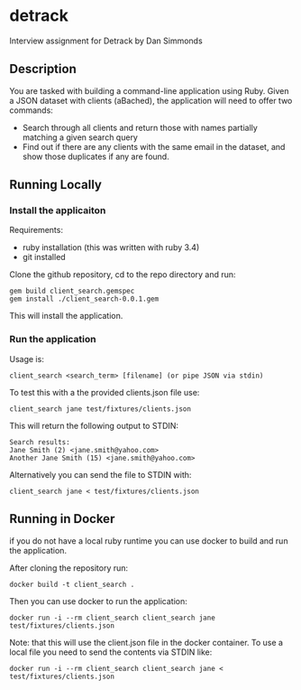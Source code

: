 # detrack
Interview assignment for Detrack by Dan Simmonds

## Description

You are tasked with building a command-line application using Ruby. Given a JSON dataset
with clients (aBached), the application will need to offer two commands:
* Search through all clients and return those with names partially matching a given
search query
* Find out if there are any clients with the same email in the dataset, and show those
duplicates if any are found.

## Running Locally

### Install the applicaiton

Requirements:
* ruby installation (this was written with ruby 3.4)
* git installed

Clone the github repository, cd to the repo directory and run:

```
gem build client_search.gemspec
gem install ./client_search-0.0.1.gem
```

This will install the application.

### Run the application

Usage is:

```
client_search <search_term> [filename] (or pipe JSON via stdin)
```

To test this with a the provided clients.json file use:

```
client_search jane test/fixtures/clients.json
```

This will return the following output to STDIN:

```
Search results:
Jane Smith (2) <jane.smith@yahoo.com>
Another Jane Smith (15) <jane.smith@yahoo.com>
```

Alternatively you can send the file to STDIN with:

```
client_search jane < test/fixtures/clients.json
```

## Running in Docker

if you do not have a local ruby runtime you can use docker to build and run the application.

After cloning the repository run:

```
docker build -t client_search .
```

Then you can use docker to run the application:

```
docker run -i --rm client_search client_search jane test/fixtures/clients.json
```

Note: that this will use the client.json file in the docker container. To use a local file you need to send the contents via STDIN like:

```
docker run -i --rm client_search client_search jane < test/fixtures/clients.json
```

